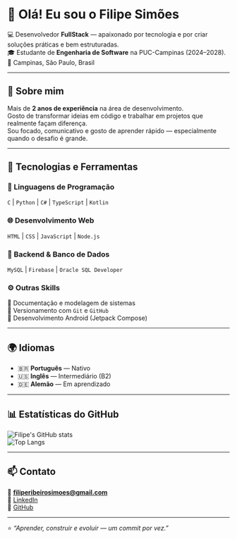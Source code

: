 # 👋 Olá! Eu sou o Filipe Simões  

💻 Desenvolvedor **FullStack** — apaixonado por tecnologia e por criar soluções práticas e bem estruturadas.  
🎓 Estudante de **Engenharia de Software** na PUC-Campinas (2024–2028).  
📍 Campinas, São Paulo, Brasil  

---

## 🚀 Sobre mim
Mais de **2 anos de experiência** na área de desenvolvimento.  
Gosto de transformar ideias em código e trabalhar em projetos que realmente façam diferença.  
Sou focado, comunicativo e gosto de aprender rápido — especialmente quando o desafio é grande.  

---

## 🧠 Tecnologias e Ferramentas

### 💾 Linguagens de Programação
`C` | `Python` | `C#` | `TypeScript` | `Kotlin`  

### 🌐 Desenvolvimento Web
`HTML` | `CSS` | `JavaScript` | `Node.js`  

### 🧰 Backend & Banco de Dados
`MySQL` | `Firebase` | `Oracle SQL Developer`  

### ⚙️ Outras Skills
📘 Documentação e modelagem de sistemas  
🧩 Versionamento com `Git` e `GitHub`  
📱 Desenvolvimento Android (Jetpack Compose)

---

## 🌍 Idiomas
- 🇧🇷 **Português** — Nativo  
- 🇺🇸 **Inglês** — Intermediário (B2)  
- 🇩🇪 **Alemão** — Em aprendizado  

---

## 📊 Estatísticas do GitHub
![Filipe's GitHub stats](https://github-readme-stats.vercel.app/api?username=FilipeeeRS&show_icons=true&theme=tokyonight)  
![Top Langs](https://github-readme-stats.vercel.app/api/top-langs/?username=FilipeeeRS&layout=compact&theme=tokyonight)

---

## 📫 Contato
📧 **[filiperibeirosimoes@gmail.com](mailto:filiperibeirosimoes@gmail.com)**  
🔗 [LinkedIn](https://www.linkedin.com/in/filipe-simões-03692a27a)  
💼 [GitHub](https://github.com/FilipeeeRS)

---

⭐ *“Aprender, construir e evoluir — um commit por vez.”*
